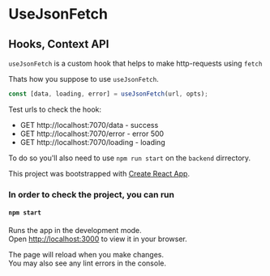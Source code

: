 # UseJsonFetch

## Hooks, Context API

`useJsonFetch` is a custom hook that helps to make http-requests using `fetch`

Thats how you suppose to use `useJsonFetch`.

```javascript
const [data, loading, error] = useJsonFetch(url, opts);
```

Test urls to check the hook:

- GET http://localhost:7070/data - success
- GET http://localhost:7070/error - error 500
- GET http://localhost:7070/loading - loading

To do so you'll also need to use `npm run start` on the `backend` dirrectory.

This project was bootstrapped with [Create React App](https://github.com/facebook/create-react-app).

### In order to check the project, you can run

#### `npm start`

Runs the app in the development mode.\
Open [http://localhost:3000](http://localhost:3000) to view it in your browser.

The page will reload when you make changes.\
You may also see any lint errors in the console.
